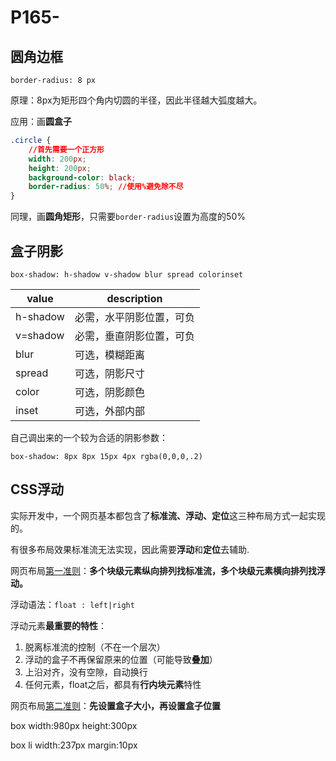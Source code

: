 # P165-

## 圆角边框

`border-radius: 8 px`

原理：8px为矩形四个角内切圆的半径，因此半径越大弧度越大。

应用：画**圆盒子**

```css
.circle {
    //首先需要一个正方形
    width: 200px;
    height: 200px;
    background-color: black;
    border-radius: 50%; //使用%避免除不尽
}
```

同理，画**圆角矩形**，只需要`border-radius`设置为高度的50%

## 盒子阴影

`box-shadow: h-shadow v-shadow blur spread colorinset`

| value    | description              |
| -------- | ------------------------ |
| h-shadow | 必需，水平阴影位置，可负 |
| v=shadow | 必需，垂直阴影位置，可负 |
| blur     | 可选，模糊距离           |
| spread   | 可选，阴影尺寸           |
| color    | 可选，阴影颜色           |
| inset    | 可选，外部内部           |

自己调出来的一个较为合适的阴影参数：

`box-shadow: 8px 8px 15px 4px rgba(0,0,0,.2)`

## CSS浮动

实际开发中，一个网页基本都包含了**标准流、浮动、定位**这三种布局方式一起实现的。

有很多布局效果标准流无法实现，因此需要**浮动**和**定位**去辅助.

网页布局<u>第一准则</u>：**多个块级元素纵向排列找标准流，多个块级元素横向排列找浮动。**

浮动语法：`float : left|right`

浮动元素**最重要的特性**：

1. 脱离标准流的控制（不在一个层次）
2. 浮动的盒子不再保留原来的位置（可能导致**叠加**）
3. 上沿对齐，没有空隙，自动换行
4. 任何元素，float之后，都具有**行内块元素**特性

网页布局<u>第二准则</u>：**先设置盒子大小，再设置盒子位置**



box width:980px height:300px

box li width:237px margin:10px